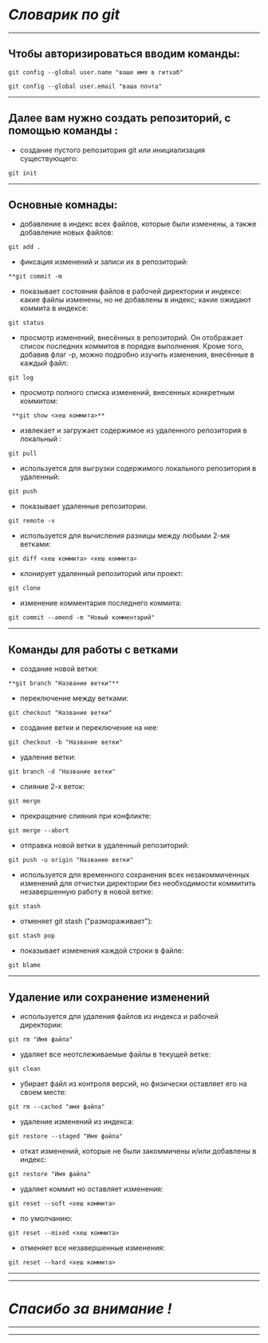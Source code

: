 # ***Словарик по git***
****     
## **Чтобы авторизироваться вводим команды:**
 
```
git config --global user.name "ваше имя в гитхаб" 
```

```
git config --global user.email "ваша почта"
```
******
## **Далее вам нужно создать репозиторий, с помощью команды :**
* создание пустого репозитория git или инициализация существующего:
```
git init
``` 
**********
## **Основные комнады:** 
*   добавление в индекс всех файлов, которые были изменены, а также добавление новых файлов:
```
git add .
``` 
* фиксация изменений и записи их в репозиторий:
```
**git commit -m
```
* показывает состояния файлов в рабочей директории и индексе: какие файлы изменены, но не добавлены в индекс; какие ожидают коммита в индексе:
```
git status
```  
* просмотр изменений, внесённых в репозиторий. Он отображает список последних коммитов в порядке выполнения. Кроме того, добавив флаг -p, можно подробно изучить изменения, внесённые в каждый файл:
```
git log
```
* просмотр полного списка изменений, внесенных конкретным коммитом:
```
 **git show <хеш коммита>** 
 ```
* извлекает и загружает содержимое из удаленного репозитория в локальный :
```
git pull 
```
* используется для выгрузки содержимого локального репозитория в удаленный:
```
git push
``` 
* показывает удаленные репозитории.
```
git remote -v
``` 
* используется для вычисления разницы между любыми 2-мя ветками:
```
git diff <хеш коммита> <хеш коммита>
```
* клонирует удаленный репозиторий или проект:
```
git clone
```
*  изменение комментария последнего коммита:
```
git commit --amend -m "Новый комментарий" 
```
********************************** 
## **Команды для работы с ветками**
* создание новой ветки:
```
**git branch "Название ветки"** 
```
* переключение между ветками:
```
git checkout "Название ветки"
``` 
* создание ветки и переключение на нее:
```
git checkout -b "Название ветки"
```  
* удаление ветки:
```
git branch -d "Название ветки"
``` 
* слияние 2-х веток:
 ```
 git merge
 ```  
* прекращение слияния при конфликте:
```
git merge --abort
```  
* отправка новой ветки в удаленный репозиторий:
```
git push -u origin "Название ветки"
```  
* используется для временного сохранения всех незакоммиченных изменений для отчистки директории без необходимости коммитить незавершенную работу в новой ветке:
```
git stash
```  
* отменяет git stash ("размораживает"):
```
git stash pop
``` 
* показывает изменения каждой строки в файле:
```
git blame
``` 
************************
## **Удаление или сохранение изменений**
* используется для удаления файлов из индекса и рабочей директории:
```
git rm "Имя файла"
```
* удаляет все неотслеживаемые файлы в текущей ветке:
```
git clean
```
*  убирает файл из контроля версий, но физически оставляет его на своем месте:
```
git rm --cached "имя файла"
```
* удаление изменений из индекса:
```
git restore --staged "Имя файла"
```
* откат изменений, которые не были закоммичены и/или добавлены в индекс:
```
git restore "Имя файла"
```
* удаляет коммит но оставляет изменения:
```
git reset --soft <хеш коммита> 
```
* по умолчанию:
```
git reset --mixed <хеш коммита>
```
* отменяет все незавершенные изменения:
```
git reset --hard <хеш коммита>
```
*************************************************************
*********************************************
# *Спасибо за внимание !*
**************************************************
****************************************************************